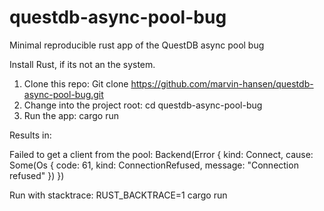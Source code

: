 # questdb-async-pool-bug

Minimal reproducible rust app of the QuestDB async pool bug 

Install Rust, if its not an the system. 

1. Clone this repo: Git clone https://github.com/marvin-hansen/questdb-async-pool-bug.git
2. Change into the project root: cd questdb-async-pool-bug
3. Run the app: cargo run

Results in:

Failed to get a client from the pool: Backend(Error { kind: Connect, cause: Some(Os { code: 61, kind: ConnectionRefused, message: "Connection refused" }) })

Run with stacktrace:  RUST_BACKTRACE=1  cargo run